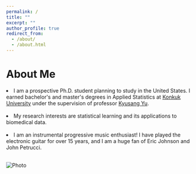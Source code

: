 ```yaml
---
permalink: /
title: ""
excerpt: ""
author_profile: true
redirect_from: 
  - /about/
  - /about.html
---
```


<!-- <p align="center">
  <img src="https://jaehochang92.github.io/files/jae.jpg?raw=true" alt="Photo" style="width: 450px;"/> 
</p> -->

# About Me

<p>
  <li>
  I am a prospective Ph.D. student planning to study in the United States. I earned bachelor's and master's degrees in Applied Statistics at <a href="http://www.konkuk.ac.kr/do/Eng/Index.do" target="_blank">Konkuk University</a> under the supervision of professor <a href="http://home.konkuk.ac.kr/~kyusangu" target="_blank">Kyusang Yu</a>.
</li>

<br>

<li>
  My research interests are statistical learning and its applications to biomedical data.
</li>

<br>

<li>
  I am an instrumental progressive music enthusiast! I have played the electronic guitar for over 15 years, and I am a huge fan of Eric Johnson and John Petrucci.
</li>
</p>

<br>

<img src="https://jaehochang92.github.io/images/music.png?raw=true" alt="Photo">